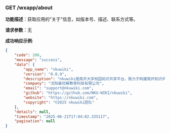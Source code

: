 ### GET /wxapp/about

**功能描述**：获取应用的"关于"信息，如版本号、描述、联系方式等。

**请求参数**：无

**成功响应示例**:

```json
{
    "code": 200,
    "message": "success",
    "data": {
        "app_name": "nkuwiki",
        "version": "0.0.9",
        "description": "nkuwiki是南开大学校园知识共享平台，致力于构建南开知识共同体，践行开源·共治·普惠三位一体价值体系。",
        "company": "沈阳最优解教育科技有限公司",
        "email": "support@nkuwiki.com",
        "github": "https://github.com/NKU-WIKI/nkuwiki",
        "website": "https://nkuwiki.com",
        "copyright": "©2025 nkuwiki团队"
    },
    "details": null,
    "timestamp": "2025-06-21T17:04:02.335117",
    "pagination": null
}
``` 